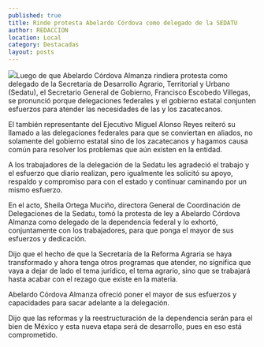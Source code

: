 ```yaml
---
published: true
title: Rinde protesta Abelardo Córdova como delegado de la SEDATU
author: REDACCION
location: Local
category: Destacadas
layout: posts
---
```


![](http://i.imgur.com/IOvjBdFm.jpg)Luego de que Abelardo Córdova Almanza rindiera protesta como delegado de la Secretaría de Desarrollo Agrario, Territorial y Urbano (Sedatu), el Secretario General de Gobierno, Francisco Escobedo Villegas, se pronunció porque delegaciones federales y el gobierno estatal conjunten esfuerzos para atender las necesidades de las y los zacatecanos.

El también representante del Ejecutivo Miguel Alonso Reyes reiteró su llamado a las delegaciones federales para que se conviertan en aliados, no solamente del gobierno estatal sino de los zacatecanos y hagamos causa común para resolver los problemas que aún existen en la entidad.

A los trabajadores de la delegación de la Sedatu les agradeció el trabajo y el esfuerzo que diario realizan, pero igualmente les solicitó su apoyo, respaldo y compromiso para con el estado y continuar caminando por un mismo esfuerzo.

En el acto, Sheila Ortega Muciño, directora General de Coordinación de Delegaciones de la Sedatu, tomó la protesta de ley a Abelardo Córdova Almanza como delegado de la dependencia federal y lo exhortó, conjuntamente con los trabajadores, para que  ponga el mayor de sus esfuerzos y dedicación.

Dijo que el hecho de que la Secretaría de la Reforma Agraria se haya transformado y ahora tenga otros programas que atender, no significa que vaya a dejar de lado el tema jurídico, el tema agrario, sino que se trabajará hasta acabar con el rezago que existe en la materia.

Abelardo Córdova Almanza ofreció poner el mayor de sus esfuerzos y capacidades para sacar adelante a la delegación.

Dijo que las reformas y la reestructuración de la dependencia serán para el bien de México y esta nueva etapa será de desarrollo, pues en eso está comprometido.
